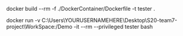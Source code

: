 docker build --rm -f ./DockerContainer/Dockerfile -t tester .

docker run -v C:\Users\YOURUSERNAMEHERE\Desktop\S20-team7-project\WorkSpace:/Demo -it --rm --privileged tester bash  
